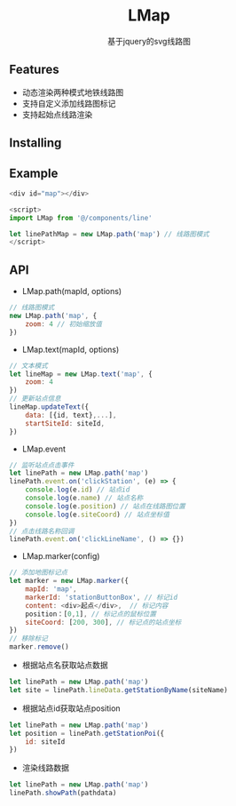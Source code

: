 <h1 align="center">LMap</h1>
<p align="center">基于jquery的svg线路图</p>

## Features
- 动态渲染两种模式地铁线路图
- 支持自定义添加线路图标记
- 支持起始点线路渲染

## Installing


## Example
```js
<div id="map"></div>

<script>
import LMap from '@/components/line'

let linePathMap = new LMap.path('map') // 线路图模式
</script>
```

## API
- LMap.path(mapId, options)
```js
// 线路图模式
new LMap.path('map', {
    zoom: 4 // 初始缩放值
})
```
- LMap.text(mapId, options)
```js
// 文本模式
let lineMap = new LMap.text('map', {
    zoom: 4
})
// 更新站点信息
lineMap.updateText({
    data: [{id, text},...],
    startSiteId: siteId,
})
```
  
- LMap.event
```js
// 监听站点点击事件
let linePath = new LMap.path('map')
linePath.event.on('clickStation', (e) => {
    console.log(e.id) // 站点id
    console.log(e.name) // 站点名称
    console.log(e.position) // 站点在线路图位置
    console.log(e.siteCoord) // 站点坐标值
})
// 点击线路名称回调
linePath.event.on('clickLineName', () => {})
```
  
- LMap.marker(config)
```js
// 添加地图标记点 
let marker = new LMap.marker({  
    mapId: 'map', 
    markerId: 'stationButtonBox', // 标记id  
    content: <div>起点</div>,  // 标记内容
    position：[0,1], // 标记点的鼠标位置
    siteCoord: [200, 300], // 标记点的站点坐标
})
// 移除标记
marker.remove()
```
- 根据站点名获取站点数据
```js
let linePath = new LMap.path('map')
let site = linePath.lineData.getStationByName(siteName)
```

- 根据站点id获取站点position
```js
let linePath = new LMap.path('map')
let position = linePath.getStationPoi({
    id: siteId
})
```

- 渲染线路数据
```js
let linePath = new LMap.path('map')
linePath.showPath(pathdata)
```